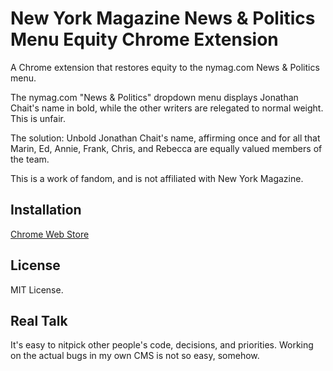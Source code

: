 # New York Magazine News & Politics Menu Equity Chrome Extension

A Chrome extension that restores equity to the nymag.com News & Politics menu.

The nymag.com "News & Politics" dropdown menu displays Jonathan Chait's name
in bold, while the other writers are relegated to normal weight. This is
unfair.

The solution: Unbold Jonathan Chait's name, affirming once and for all that
Marin, Ed, Annie, Frank, Chris, and Rebecca are equally valued members of the
team.

This is a work of fandom, and is not affiliated with New York Magazine.

## Installation

[Chrome Web Store](https://chrome.google.com/webstore/detail/nymag-news-politics-menu/ogjmcgchoenpefiedicogoedblekjkkp)

## License

MIT License.

## Real Talk

It's easy to nitpick other people's code, decisions, and priorities. Working
on the actual bugs in my own CMS is not so easy, somehow.